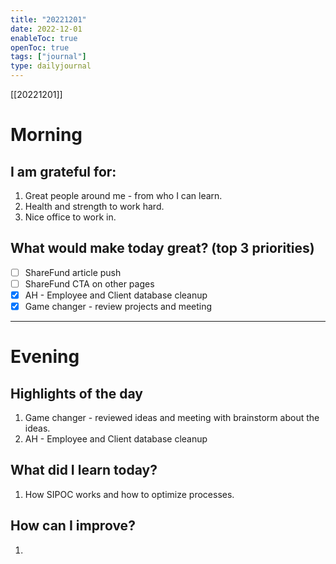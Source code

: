 ```yaml
---
title: "20221201"
date: 2022-12-01
enableToc: true
openToc: true
tags: ["journal"]
type: dailyjournal
---
```

[[20221201]]

# Morning
## I am grateful for:
1. Great people around me - from who I can learn.
2. Health and strength to work hard.
3. Nice office to work in.

## What would make today great? (top 3 priorities)
- [ ] ShareFund article push
- [ ] ShareFund CTA on other pages
- [x] AH - Employee and Client database cleanup
- [x] Game  changer - review projects and meeting

---
# Evening
## Highlights of the day
1. Game changer - reviewed ideas and meeting with brainstorm about the ideas.
2. AH - Employee and Client database cleanup

## What did I learn today?
1. How SIPOC works and how to optimize processes. 

## How can I improve?
1.  